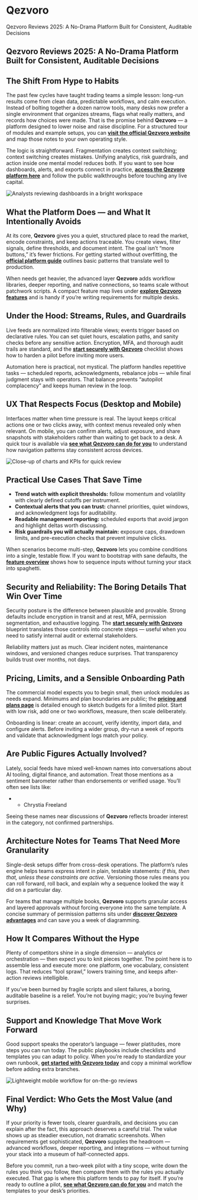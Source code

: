 # Qezvoro
Qezvoro Reviews 2025: A No-Drama Platform Built for Consistent, Auditable Decisions
## Qezvoro Reviews 2025: A No-Drama Platform Built for Consistent, Auditable Decisions

## The Shift From Hype to Habits
The past few cycles have taught trading teams a simple lesson: long-run results come from clean data, predictable workflows, and calm execution. Instead of bolting together a dozen narrow tools, many desks now prefer a single environment that organizes streams, flags what really matters, and records how choices were made. That is the promise behind **Qezvoro** — a platform designed to lower noise and raise discipline. For a structured tour of modules and example setups, you can **[visit the official Qezvoro website](https://qezvorocanada.com)** and map those notes to your own operating style.

The logic is straightforward. Fragmentation creates context switching; context switching creates mistakes. Unifying analytics, risk guardrails, and action inside one mental model reduces both. If you want to see how dashboards, alerts, and exports connect in practice, **[access the Qezvoro platform here](https://qezvorocanada.com)** and follow the public walkthroughs before touching any live capital.

![Analysts reviewing dashboards in a bright workspace](https://images.pexels.com/photos/3861969/pexels-photo-3861969.jpeg?auto=compress&cs=tinysrgb&w=1170&h=780&dpr=1)

## What the Platform Does — and What It Intentionally Avoids
At its core, **Qezvoro** gives you a quiet, structured place to read the market, encode constraints, and keep actions traceable. You create views, filter signals, define thresholds, and document intent. The goal isn’t “more buttons,” it’s fewer frictions. For getting started without overfitting, the **[official platform guide](https://qezvorocanada.com)** outlines basic patterns that translate well to production.

When needs get heavier, the advanced layer **Qezvoro** adds workflow libraries, deeper reporting, and native connections, so teams scale without patchwork scripts. A compact feature map lives under **[explore Qezvoro features](https://qezvorocanada.com)** and is handy if you’re writing requirements for multiple desks.

## Under the Hood: Streams, Rules, and Guardrails
Live feeds are normalized into filterable views; events trigger based on declarative rules. You can set quiet hours, escalation paths, and sanity checks before any sensitive action. Encryption, MFA, and thorough audit trails are standard, and the **[start securely with Qezvoro](https://qezvorocanada.com)** checklist shows how to harden a pilot before inviting more users.

Automation here is practical, not mystical. The platform handles repetitive tasks — scheduled reports, acknowledgments, rebalance jobs — while final judgment stays with operators. That balance prevents “autopilot complacency” and keeps human review in the loop.

## UX That Respects Focus (Desktop and Mobile)
Interfaces matter when time pressure is real. The layout keeps critical actions one or two clicks away, with context menus revealed only when relevant. On mobile, you can confirm alerts, adjust exposure, and share snapshots with stakeholders rather than waiting to get back to a desk. A quick tour is available via **[see what Qezvoro can do for you](https://qezvorocanada.com)** to understand how navigation patterns stay consistent across devices.

![Close-up of charts and KPIs for quick review](https://images.pexels.com/photos/669616/pexels-photo-669616.jpeg?auto=compress&cs=tinysrgb&w=1170&h=780&dpr=1)

## Practical Use Cases That Save Time
- **Trend watch with explicit thresholds:** follow momentum and volatility with clearly defined cutoffs per instrument.  
- **Contextual alerts that you can trust:** channel priorities, quiet windows, and acknowledgment logs for auditability.  
- **Readable management reporting:** scheduled exports that avoid jargon and highlight deltas worth discussing.  
- **Risk guardrails you will actually maintain:** exposure caps, drawdown limits, and pre-execution checks that prevent impulsive clicks.

When scenarios become multi-step, **Qezvoro** lets you combine conditions into a single, testable flow. If you want to bootstrap with sane defaults, the **[feature overview](https://qezvorocanada.com)** shows how to sequence inputs without turning your stack into spaghetti.

## Security and Reliability: The Boring Details That Win Over Time
Security posture is the difference between plausible and provable. Strong defaults include encryption in transit and at rest, MFA, permission segmentation, and exhaustive logging. The **[start securely with Qezvoro](https://qezvorocanada.com)** blueprint translates those controls into concrete steps — useful when you need to satisfy internal audit or external stakeholders.

Reliability matters just as much. Clear incident notes, maintenance windows, and versioned changes reduce surprises. That transparency builds trust over months, not days.

## Pricing, Limits, and a Sensible Onboarding Path
The commercial model expects you to begin small, then unlock modules as needs expand. Minimums and plan boundaries are public; the **[pricing and plans page](https://qezvorocanada.com)** is detailed enough to sketch budgets for a limited pilot. Start with low risk, add one or two workflows, measure, then scale deliberately.

Onboarding is linear: create an account, verify identity, import data, and configure alerts. Before inviting a wider group, dry-run a week of reports and validate that acknowledgment logs match your policy.

## Are Public Figures Actually Involved?
Lately, social feeds have mixed well-known names into conversations about AI tooling, digital finance, and automation. Treat those mentions as a sentiment barometer rather than endorsements or verified usage. You’ll often see lists like:

- - Chrystia Freeland

Seeing these names near discussions of **Qezvoro** reflects broader interest in the category, not confirmed partnerships.

## Architecture Notes for Teams That Need More Granularity
Single-desk setups differ from cross-desk operations. The platform’s rules engine helps teams express intent in plain, testable statements: *if this, then that, unless these constraints are active.* Versioning those rules means you can roll forward, roll back, and explain why a sequence looked the way it did on a particular day.

For teams that manage multiple books, **Qezvoro** supports granular access and layered approvals without forcing everyone into the same template. A concise summary of permission patterns sits under **[discover Qezvoro advantages](https://qezvorocanada.com)** and can save you a week of diagramming.

## How It Compares Without the Hype
Plenty of competitors shine in a single dimension — analytics *or* orchestration — then expect you to knit pieces together. The point here is to assemble less and execute more: one platform, one vocabulary, consistent logs. That reduces “tool sprawl,” lowers training time, and keeps after-action reviews intelligible.

If you’ve been burned by fragile scripts and silent failures, a boring, auditable baseline is a relief. You’re not buying magic; you’re buying fewer surprises.

## Support and Knowledge That Move Work Forward
Good support speaks the operator’s language — fewer platitudes, more steps you can run today. The public playbooks include checklists and templates you can adapt to policy. When you’re ready to standardize your own runbook, **[get started with Qezvoro today](https://qezvorocanada.com)** and copy a minimal workflow before adding extra branches.

![Lightweight mobile workflow for on-the-go reviews](https://blog.hurree.co/hs-fs/hubfs/How%20to%20choose%20the%20right%20KPIs%20for%20your%20dashboard%20blog.png?width=1920&height=1080&name=How%20to%20choose%20the%20right%20KPIs%20for%20your%20dashboard%20blog.png)

## Final Verdict: Who Gets the Most Value (and Why)
If your priority is fewer tools, clearer guardrails, and decisions you can explain after the fact, this approach deserves a careful trial. The value shows up as steadier execution, not dramatic screenshots. When requirements get sophisticated, **Qezvoro** supplies the headroom — advanced workflows, deeper reporting, and integrations — without turning your stack into a museum of half-connected apps.

Before you commit, run a two-week pilot with a tiny scope, write down the rules you think you follow, then compare them with the rules you actually executed. That gap is where this platform tends to pay for itself. If you’re ready to outline a pilot, **[see what Qezvoro can do for you](https://qezvorocanada.com)** and match the templates to your desk’s priorities.
